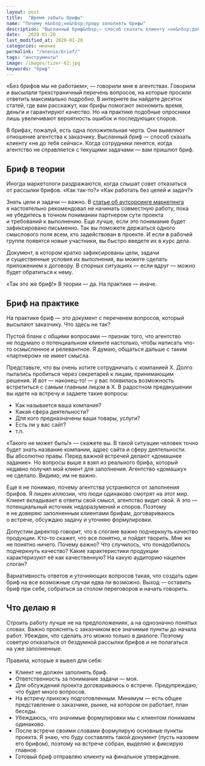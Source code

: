 ```yaml
---
layout: post
title:  "Время забыть брифы"
name: "Почему я&nbsp;не&nbsp;прошу заполнять брифы"
description: "Высланный бриф&nbsp;— способ сказать клиенту «не&nbsp;до&nbsp;тебя сейчас». Когда сотрудники ленятся, когда агентство не&nbsp;справляется с&nbsp;текущими задачами&nbsp;— вам пришлют бриф."
date:   2020-01-20
last_modified_at: 2020-01-20
categories: мнение
permalink: "/mnenie/brief/"
tags: "инструменты"
image: /images/tizer-62.jpg
keywords: "бриф"
---
```



<p>
 «Без брифов мы&nbsp;не&nbsp;работаем»,&nbsp;— говорили мне в&nbsp;агентствах. Говорили и&nbsp;высылали трехстраничный перечень вопросов, на&nbsp;которые просили ответить максимально подробно. В&nbsp;интернете вы&nbsp;найдете десяток статей, где вам расскажут, как брифы помогают экономить время, деньги и&nbsp;гарантируют качество. Но&nbsp;на&nbsp;практике подобные опросники лишь увеличивают вероятность ошибок и&nbsp;последующих споров. 
</p>
<p>В&nbsp;брифах, пожалуй, есть одна положительная черта. Они выявляют отношение агентства к&nbsp;заказчику. Высланный бриф&nbsp;— способ сказать клиенту «не&nbsp;до&nbsp;тебя сейчас». Когда сотрудники ленятся, когда агентство не&nbsp;справляется с&nbsp;текущими задачами&nbsp;— вам пришлют бриф.</p>
<h2>Бриф в&nbsp;теории</h2>
<p>Иногда маркетологи раздражаются, когда слышат совет отказаться от&nbsp;рассылки брифов. «Как так-то?» «Как работать без целей и&nbsp;задач?»</p>
<p>Знать цели и&nbsp;задачи&nbsp;— важно. В&nbsp;<a href="/opyt/autsorsing-marketinga/">статье об&nbsp;аутсорсинге маркетинга</a> я&nbsp;настоятельно рекомендовал не&nbsp;начинать совместную работу, пока не&nbsp;убедитесь в&nbsp;точном понимании партнером сути проекта и&nbsp;требований к&nbsp;выполнению. Еще лучше, если это понимание будет зафиксировано письменно. Так вы&nbsp;поможете держаться одного смыслового поля всем, кто задействован в&nbsp;проекте. И&nbsp;если в&nbsp;рабочей группе появятся новые участники, вы&nbsp;быстро введете их&nbsp;в&nbsp;курс дела.</p>
<p>Документ, в&nbsp;котором кратко зафиксированы цели, задачи и&nbsp;существенные условия их&nbsp;выполнения, вы&nbsp;можете сделать приложением к&nbsp;договору. В&nbsp;спорных ситуациях&nbsp;— если вдруг&nbsp;— можно будет обратиться к&nbsp;нему.</p>
<p>«Так это&nbsp;же бриф!» В&nbsp;теории&nbsp;— да. На&nbsp;практике&nbsp;— иначе.</p>
<h2>Бриф на&nbsp;практике</h2>
<p>На&nbsp;практике бриф&nbsp;— это документ с&nbsp;переченем вопросов, который высылают заказчику. Что здесь не&nbsp;так?</p>
<p>Пустой бланк с&nbsp;общими вопросами&nbsp;— признак того, что агентство не&nbsp;подумало о&nbsp;потенциальном клиенте настолько, чтобы написать что-то осмысленное и&nbsp;релевантное. Я&nbsp;думаю, общаться дальше с&nbsp;таким «партнером» не&nbsp;имеет смысла.</p>
<p>Представьте, что вы&nbsp;очень хотите сотрудничать с&nbsp;компанией Х.&nbsp;Долго пытались пробиться через секретарей к&nbsp;лицам, принимающим решения. И&nbsp;вот&nbsp;— наконец-то! —&nbsp;у&nbsp;вас появилась возможность встретиться с&nbsp;самым главным лицом в&nbsp;Х. В&nbsp;радостном предвкушении вы&nbsp;идете на&nbsp;встречу и&nbsp;задаете такие вопросы:</p>
<ul> 
	<li>Как называется ваша компания?</li>
	<li>Какая сфера деятельности?</li>
	<li>Для кого предназначены ваши товары, услуги?</li>
	<li>Есть&nbsp;ли у&nbsp;вас сайт?</li>
	<li> т.п.</li>
 </ul>
<p>«Такого не&nbsp;может быть!»&nbsp;— скажете&nbsp;вы. В&nbsp;такой ситуации человек точно будет знать название компании, адрес сайта и&nbsp;сферу деятельности. Вы&nbsp;абсолютно правы. Перед важной встречей делают «домашнее задание». Но&nbsp;вопросы выше я&nbsp;взял из&nbsp;реального брифа, который недавно получил мой клиент для заполнения. Агентство «домашку» не&nbsp;сделало. Видимо, им&nbsp;не&nbsp;важно.</p>
<p>Еще я&nbsp;не&nbsp;понимаю, почему агентства устраняются от&nbsp;заполнения брифов. Я&nbsp;лишен иллюзии, что люди одинаково смотрят на&nbsp;этот мир. Клиент вкладывает в&nbsp;ответы свой смысл, агентство видит свой. А&nbsp;это&nbsp;— потенциальный источник недоразумений и&nbsp;споров. Поэтому я&nbsp;не&nbsp;доверяю заполненным клиентами брифам, договариваюсь о&nbsp;встрече, обсуждаю задачу и&nbsp;уточняю формулировки.</p>
<p>Допустим директор говорит, что в&nbsp;слогане важно подчеркнуть качество продукции. Кто-то скажет, что все понятно, и&nbsp;пойдет творить. Мне&nbsp;же не&nbsp;понятно ничего. Почему важно? Что случилось, что понадобилось подчеркнуть качество? Какие характеристики продукции характеризуют её&nbsp;как качественную? На&nbsp;какую аудиторию нацелен слоган?</p>
<p>Вариативность ответов и&nbsp;уточняющих вопросов такая, что создать один бриф на&nbsp;все возможные случаи едва&nbsp;ли возможно. Выход&nbsp;— оставить бриф при себе, собраться за&nbsp;столом переговоров и&nbsp;начать говорить.</p>
<h2>Что делаю я</h2>
<p>Строить работу лучше не&nbsp;на&nbsp;предположениях, а&nbsp;на&nbsp;однозначно понятых словах. Важно прояснять с&nbsp;заказчиком все значимые пункты до&nbsp;начала работ. Убежден, что сделать это можно только в&nbsp;диалоге. Поэтому советую отказаться от&nbsp;бездумной рассылки брифов и&nbsp;не&nbsp;полагаться на&nbsp;уже заполненные.</p>
<p>Правила, которые я&nbsp;вывел для себя:</p>
<ul> 
	<li>Клиент не&nbsp;должен заполнять бриф.</li>
	<li>Ответственность за&nbsp;понимание задачи&nbsp;— моя.</li>
	<li>Для обсуждения проекта договариваюсь о&nbsp;встрече. Предупреждаю, что будет много вопросов.</li>
	<li>На&nbsp;встречу прихожу подготовленным. Минимум&nbsp;— есть общее представление о&nbsp;заказчике, рынке, на&nbsp;котором он&nbsp;работает, план беседы. </li>
	<li>Убеждаюсь, что значимые формулировки мы&nbsp;с&nbsp;клиентом понимаем одинаково.</li>
	<li>После встречи своими словами формулирую основные пункты проекта. Я&nbsp;знаю, что буду составлять такой документ (пусть назовем его брифом), поэтому на&nbsp;встрече собран, выделяю и&nbsp;фиксирую главное.</li>
	<li>Готовый бриф отправляю клиенту на&nbsp;финальное утверждение.</li>
 </ul>